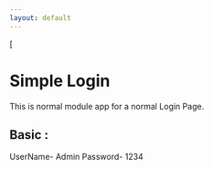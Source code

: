 ```yaml
---
layout: default
---
```



[

# [](#header-1)Simple Login

This is normal module app for a normal Login Page.

## [](#header-2)Basic :

UserName- Admin
Password- 1234



